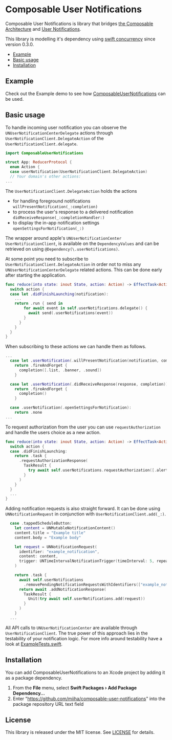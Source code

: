 # Composable User Notifications

Composable User Notifications is library that bridges [the Composable Architecture](https://github.com/pointfreeco/swift-composable-architecture) and [User Notifications](https://developer.apple.com/documentation/usernotifications).

This library is modelling it's dependency using [swift concurrency](https://pointfreeco.github.io/swift-composable-architecture/main/documentation/composablearchitecture/swiftconcurrency) since version 0.3.0.

* [Example](#example)
* [Basic usage](#basic-usage)
* [Installation](#installation)

## Example
Check out the Example demo to see how [ComposableUserNotifications](./Examples/Example) can be used.

## Basic usage
To handle incoming user notification you can observe the `UNUserNotificationCenterDelegate` actions through `UserNotificationClient.DelegateAction` of the `UserNotificationClient.delegate`.

```swift
import ComposableUserNotifications

struct App: ReducerProtocol {
  enum Action {
  case userNotification(UserNotificationClient.DelegateAction)
  // Your domain's other actions:
...
```

The `UserNotificationClient.DelegateAction` holds the actions
* for handling foreground notifications `willPresentNotification(_:completion)`
* to process the user's response to a delivered notification `didReceiveResponse(_:completionHandler:)`
* to display the in-app notification settings `openSettingsForNotification(_:)`

The wrapper around apple's `UNUserNotificationCenter` `UserNotificationClient`, is available on the `DependencyValues` and can be retrieved on using `@Dependency(\.userNotifications)`.

At some point you need to subscribe to `UserNotificationClient.DelegateAction` in order not to miss any `UNUserNotificationCenterDelegate` related actions. This can be done early after starting the application.

```swift
func reduce(into state: inout State, action: Action) -> EffectTask<Action> {
  switch action {
  case let .didFinishLaunching(notification):
    ...
    return .run { send in
        for await event in self.userNotifications.delegate() {
          await send(.userNotifications(event))
        }
      }
    }
  }
}
```

When subscribing to these actions we can handle them as follows.

```swift
...
  case let .userNotification(.willPresentNotification(notification, completion)):
    return .fireAndForget {
      completion([.list, .banner, .sound])
    }

  case let .userNotification(.didReceiveResponse(response, completion)):
    return .fireAndForget {
      completion()
    }

  case .userNotification(.openSettingsForNotification):
    return .none
...
```

To request authorization from the user you can use `requestAuthorization` and handle the users choice as a new action.

```swift
func reduce(into state: inout State, action: Action) -> EffectTask<Action> {
  switch action {
  case .didFinishLaunching:
    return .task {
      .requestAuthorizationResponse(
        TaskResult {
          try await self.userNotifications.requestAuthorization([.alert, .badge, .sound])
        }
      )
    }
  }
  ...
}
```

Adding notification requests is also straight forward. It can be done using `UNNotificationRequest` in conjunction with `UserNotificationClient.add(_:)`.

```swift
  case .tappedScheduleButton:
    let content = UNMutableNotificationContent()
    content.title = "Example title"
    content.body = "Example body"

    let request = UNNotificationRequest(
      identifier: "example_notification",
      content: content,
      trigger: UNTimeIntervalNotificationTrigger(timeInterval: 5, repeats: false)
    )

    return .task {
      await self.userNotifications
        .removePendingNotificationRequestsWithIdentifiers(["example_notification"])
      return await .addNotificationResponse(
        TaskResult {
          Unit(try await self.userNotifications.add(request))
        }
      )
    }
  ...
```
All API calls to `UNUserNotificationCenter` are available through `UserNotificationClient`. 
The true power of this approach lies in the testability of your notification logic.
For more info around testability have a look at [ExampleTests.swift](./Examples/Example/ExampleTests/ExampleTests.swift).

## Installation

You can add ComposableUserNotifications to an Xcode project by adding it as a package dependency.

  1. From the **File** menu, select **Swift Packages › Add Package Dependency…**
  2. Enter "https://github.com/miiha/composable-user-notifications" into the package repository URL text field

## License

This library is released under the MIT license. See [LICENSE](LICENSE) for details.
